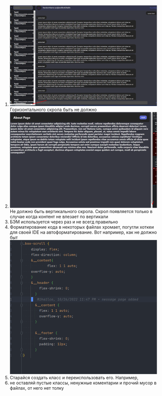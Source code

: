 1. ![img.png](img.png) Горизонтального скрола быть не должно
2. ![img_1.png](img_1.png) Не должно быть вертикального скрола. Скрол появляется только в случае когда контент не
   влезает по вертикали
3. БЭМ используется через раз и не всегд правильно
4. Форматирование кода в некоторых файлах хромает, погугли хоткеи для своей IDE на автоформатирование. Вот например, как
   не должно быт
   ![img_2.png](img_2.png)
5. Старайся создать класс и переиспользовать его. Например, 
6. не оставляй пустые классы, ненужные коментарии и прочий мусор в файлах, от него нет толку
